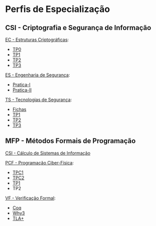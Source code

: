 # Perfis de Especialização

## CSI - Criptografia e Segurança de Informação

[EC - Estruturas Criptográficas](https://github.com/AITK42/MEI/tree/main/2ºSemestre/CSI/EC):
  - [TP0](https://github.com/AITK42/MEI/tree/main/2ºSemestre/CSI/EC/TP0)
  - [TP1](https://github.com/AITK42/MEI/tree/main/2ºSemestre/CSI/EC/TP1)
  - [TP2](https://github.com/AITK42/MEI/tree/main/2ºSemestre/CSI/EC/TP2)
  - [TP3](https://github.com/AITK42/MEI/tree/main/2ºSemestre/CSI/EC/TP3)

[ES - Engenharia de Segurança](https://github.com/AITK42/MEI/tree/main/2ºSemestre/CSI/ES):
  - [Pratica-I](https://github.com/AITK42/MEI/tree/main/2ºSemestre/CSI/ES/Pratica-I)
  - [Pratica-II](https://github.com/AITK42/MEI/tree/main/2ºSemestre/CSI/ES/Pratica-II)

[TS - Tecnologias de Segurança](https://github.com/AITK42/MEI/tree/main/2ºSemestre/CSI/TS):
  - [Fichas](https://github.com/AITK42/MEI/tree/main/2ºSemestre/CSI/TS/Fichas)
  - [TP1](https://github.com/AITK42/MEI/tree/main/2ºSemestre/CSI/TS/TP1)
  - [TP2](https://github.com/AITK42/MEI/tree/main/2ºSemestre/CSI/TS/TP2)
  - [TP3](https://github.com/AITK42/MEI/tree/main/2ºSemestre/CSI/TS/TP3)
  
  
 ## MFP - Métodos Formais de Programação

[CSI - Cálculo de Sistemas de Informação](https://haslab.github.io/MFP/CSI/2122/index)
  
[PCF - Programação Ciber-Física](https://github.com/AITK42/MEI/tree/main/2ºSemestre/MFP/PCF):
   - [TPC1](https://github.com/AITK42/MEI/tree/main/2ºSemestre/MFP/PCF/TPC1)
   - [TPC2](https://github.com/AITK42/MEI/tree/main/2ºSemestre/MFP/PCF/TPC2)
   - [TP1](https://github.com/AITK42/MEI/tree/main/2ºSemestre/MFP/PCF/TP1)
   - TP2 

[VF - Verificação Formal](https://github.com/AITK42/MEI/tree/main/2ºSemestre/MFP/VF):
   - [Coq](https://github.com/AITK42/MEI/tree/main/2ºSemestre/MFP/VF/Coq)
   - [Why3](https://github.com/AITK42/MEI/tree/main/2ºSemestre/MFP/VF/Why3)
   - [TLA+](https://github.com/AITK42/MEI/tree/main/2ºSemestre/MFP/VF/TLA%2B)
  

